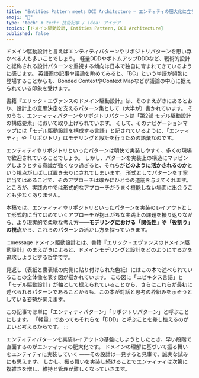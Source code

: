 ```yaml
---
title: "Entities Pattern meets DCI Architecture ― エンティティの肥大化に立ち向かう、もうひとつの設計的視点"
emoji: "🎉"
type: "tech" # tech: 技術記事 / idea: アイデア
topics: [ドメイン駆動設計, Entities Pattern, DCI Architecture]
published: false
---
```


ドメイン駆動設計と言えばエンティティパターンやリポジトリパターンを思い浮かべる人も多いことでしょう。
軽量DDDやボトムアップDDDなど、戦術的設計と総称される設計パターンを重視する傾向は日本で独自に育まれてきているように感じます。
英語圏の記事や議論を眺めてみると、「BC」という単語が頻繁に登場することからも、Bonded ContextやContext Mapなどが議論の中心に据えられている印象を受けます。

書籍『エリック・エヴァンスのドメイン駆動設計』は、そのまえがきにあるとおり、設計上の意思決定を支えるパターン集として（大半が）書かれています。
そのうち、エンティティパターンやリポジトリパターンは「第2部 モデル駆動設計の構成要素」において取り上げられています。
そして、そのナビゲーションマップには「モデル駆動設計を構成する言語」と記されているように、「エンティティ」や「リポジトリ」はモデリングと設計を行うための語彙なのです。

エンティティやリポジトリといったパターンは明快で実装しやすく、多くの現場で歓迎されていることでしょう。
しかし、パターンを実装上の構造にマッピングしようとする意識が強くなり過ぎると、それらが**どのように活かされるのか**という視点がしばしば置き去りにされてしまいます。
形式としてパターンを丁寧に当てはめることで、そのアプローチは確かにひとつの道筋を与えてくれます。
ところが、実践の中では形式的なアプローチがうまく機能しない場面に出会うことも少なくありません。

本稿では、エンティティやリポジトリといったパターンを実装のレイアウトとして形式的に当てはめていくアプローチが抱えがちな実践上の課題を振り返りながら、より現実的で柔軟な考え方――**モデリングにおける「関係性」や「役割り」の視点**から、これらのパターンの活かし方を探っていきます。

:::message
ドメイン駆動設計とは、書籍『エリック・エヴァンスのドメイン駆動設計』のまえがきによると、ドメインモデリングと設計をどのようにするかを追求しようとする哲学です。

見返し（表紙と裏表紙の内側に貼り付けられた色紙）にはこの本で述べられていることの全体像を表す図が描かれています。
この図に「ユビキタス言語」と「モデル駆動設計」が軸として据えられていることから、さらにこれらが最初に述べられるパターンであることからも、この本が対話と思考の枠組みを示そうとしている姿勢が伺えます。

この記事では単に「エンティティパターン」「リポジトリパターン」と呼ぶことにします。
「軽量」であってもそれらを「DDD」と呼ぶことを差し控えるのがよいと考えるからです。
:::

エンティティパターンを実装レイアウトの基盤にしようとしたとき、早い段階で直面するのがエンティティの肥大化です。
ドメインの理解に基づいて振る舞いをエンティティに実装していく
――その設計は一見すると見事で、誠実な試みにも思えます。
しかし、振る舞いを実装し続けることでエンティティは次第に複雑さを増し、維持と管理が難しくなっていきます。
